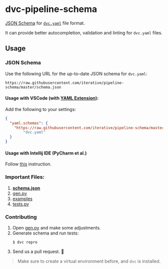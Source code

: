 # dvc-pipeline-schema

[JSON Schema](https://json-schema.org/) for [`dvc.yaml`](https://dvc.org/doc/user-guide/dvc-files-and-directories#dvcyaml-file) file format.

It can provide better autocompletion, validation and linting for `dvc.yaml` files.

## Usage

### JSON Schema

Use the following URL for the up-to-date JSON schema for `dvc.yaml`:

```
https://raw.githubusercontent.com/iterative/pipeline-schema/master/schema.json
```


#### Usage with VSCode (with [YAML Extension](https://marketplace.visualstudio.com/items?itemName=redhat.vscode-yaml)):

Add the following to your settings:

```json
{
  "yaml.schemas": {
    "https://raw.githubusercontent.com/iterative/pipeline-schema/master/schema.json":
        "dvc.yaml"
  }
}
```

#### Usage with Intellij IDE (PyCharm et al.)

Follow [this](https://www.jetbrains.com/help/ruby/yaml.html#remote_json) instruction.


### Important Files:
1. **[schema.json](schema.json)**
2. [gen.py](gen.py)
3. [examples](examples)
4. [tests.py](tests.py)


### Contributing

1. Open [gen.py](gen.py) and make some adjustments.
2. Generate schema and run tests:
    ```console
    $ dvc repro
    ```
3. Send us a pull request. 🤗


> Make sure to create a virtual environment before, and `dvc` is installed.
